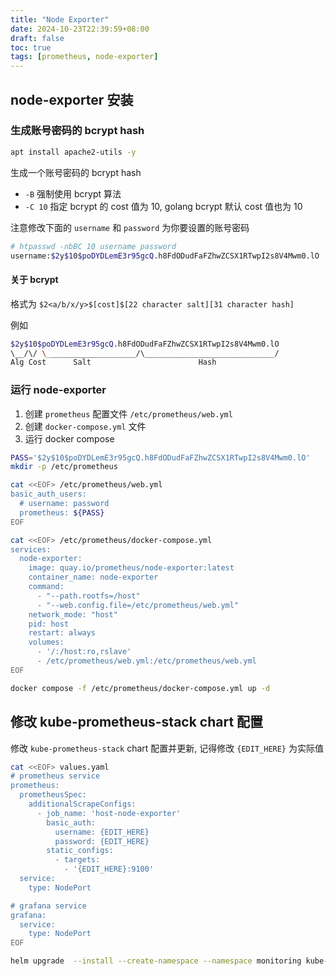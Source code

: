 ```yaml
---
title: "Node Exporter"
date: 2024-10-23T22:39:59+08:00
draft: false
toc: true
tags: [prometheus, node-exporter]
---
```


## node-exporter 安装

### 生成账号密码的 bcrypt hash

```bash
apt install apache2-utils -y
```

生成一个账号密码的 bcrypt hash

- `-B` 强制使用 bcrypt 算法
- `-C 10` 指定 bcrypt 的 cost 值为 10, golang bcrypt 默认 cost 值也为 10

注意修改下面的 `username` 和 `password` 为你要设置的账号密码

```bash
# htpasswd -nbBC 10 username password
username:$2y$10$poDYDLemE3r95gcQ.h8FdODudFaFZhwZCSX1RTwpI2s8V4Mwm0.lO
```

#### 关于 bcrypt

格式为 `$2<a/b/x/y>$[cost]$[22 character salt][31 character hash]`

例如

```bash
$2y$10$poDYDLemE3r95gcQ.h8FdODudFaFZhwZCSX1RTwpI2s8V4Mwm0.lO
\__/\/ \____________________/\_____________________________/
Alg Cost      Salt                        Hash
```

### 运行 node-exporter

1. 创建 `prometheus` 配置文件 `/etc/prometheus/web.yml`
2. 创建 `docker-compose.yml` 文件
3. 运行 docker compose

```bash
PASS='$2y$10$poDYDLemE3r95gcQ.h8FdODudFaFZhwZCSX1RTwpI2s8V4Mwm0.lO'
mkdir -p /etc/prometheus

cat <<EOF> /etc/prometheus/web.yml
basic_auth_users:
  # username: password
  prometheus: ${PASS}
EOF

cat <<EOF> /etc/prometheus/docker-compose.yml
services:
  node-exporter:
    image: quay.io/prometheus/node-exporter:latest
    container_name: node-exporter
    command: 
      - "--path.rootfs=/host"
      - "--web.config.file=/etc/prometheus/web.yml"
    network_mode: "host"
    pid: host
    restart: always
    volumes:
      - '/:/host:ro,rslave'
      - /etc/prometheus/web.yml:/etc/prometheus/web.yml
EOF

docker compose -f /etc/prometheus/docker-compose.yml up -d
```

## 修改 kube-prometheus-stack chart 配置

修改 `kube-prometheus-stack` chart 配置并更新, 记得修改 `{EDIT_HERE}` 为实际值

```bash
cat <<EOF> values.yaml
# prometheus service
prometheus:
  prometheusSpec:
    additionalScrapeConfigs:
      - job_name: 'host-node-exporter'
        basic_auth:
          username: {EDIT_HERE}
          password: {EDIT_HERE}
        static_configs:
          - targets:
            - '{EDIT_HERE}:9100'
  service:
    type: NodePort

# grafana service
grafana:
  service:
    type: NodePort
EOF

helm upgrade  --install --create-namespace --namespace monitoring kube-prometheus-stack -f values.yaml prometheus-community/kube-prometheus-stack
```